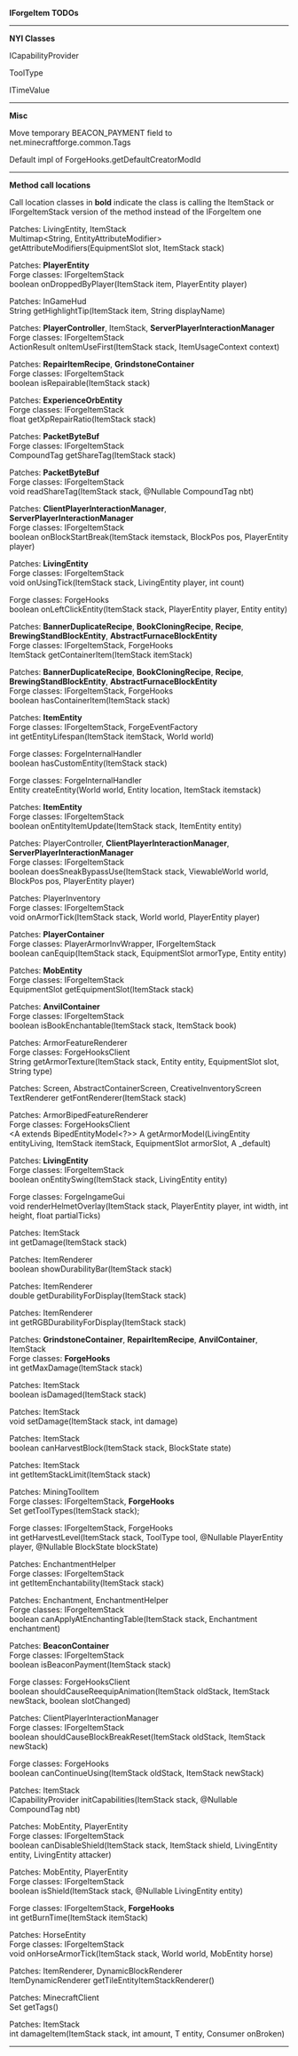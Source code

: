 **IForgeItem TODOs**

----

**NYI Classes**

ICapabilityProvider  

ToolType  

ITimeValue

----

**Misc**

Move temporary BEACON\_PAYMENT field to net.minecraftforge.common.Tags  

Default impl of ForgeHooks.getDefaultCreatorModId

----

**Method call locations**

Call location classes in **bold** indicate the class is calling the ItemStack or IForgeItemStack version of the method instead of the IForgeItem one

Patches: LivingEntity, ItemStack  
Multimap<String, EntityAttributeModifier> getAttributeModifiers(EquipmentSlot slot, ItemStack stack)

Patches: **PlayerEntity**  
Forge classes: IForgeItemStack  
boolean onDroppedByPlayer(ItemStack item, PlayerEntity player)

Patches: InGameHud  
String getHighlightTip(ItemStack item, String displayName)

Patches: **PlayerController**, ItemStack, **ServerPlayerInteractionManager**  
Forge classes: IForgeItemStack  
ActionResult onItemUseFirst(ItemStack stack, ItemUsageContext context)

Patches: **RepairItemRecipe**, **GrindstoneContainer**  
Forge classes: IForgeItemStack  
boolean isRepairable(ItemStack stack)

Patches: **ExperienceOrbEntity**  
Forge classes: IForgeItemStack  
float getXpRepairRatio(ItemStack stack)

Patches: **PacketByteBuf**  
Forge classes: IForgeItemStack  
CompoundTag getShareTag(ItemStack stack)

Patches: **PacketByteBuf**  
Forge classes: IForgeItemStack  
void readShareTag(ItemStack stack, @Nullable CompoundTag nbt)

Patches: **ClientPlayerInteractionManager**, **ServerPlayerInteractionManager**  
Forge classes: IForgeItemStack  
boolean onBlockStartBreak(ItemStack itemstack, BlockPos pos, PlayerEntity player)

Patches: **LivingEntity**  
Forge classes: IForgeItemStack  
void onUsingTick(ItemStack stack, LivingEntity player, int count)

Forge classes: ForgeHooks  
boolean onLeftClickEntity(ItemStack stack, PlayerEntity player, Entity entity)

Patches: **BannerDuplicateRecipe**, **BookCloningRecipe**, **Recipe**, **BrewingStandBlockEntity**, **AbstractFurnaceBlockEntity**  
Forge classes: IForgeItemStack, ForgeHooks  
ItemStack getContainerItem(ItemStack itemStack)

Patches: **BannerDuplicateRecipe**, **BookCloningRecipe**, **Recipe**, **BrewingStandBlockEntity**, **AbstractFurnaceBlockEntity**  
Forge classes: IForgeItemStack, ForgeHooks  
boolean hasContainerItem(ItemStack stack)

Patches: **ItemEntity**  
Forge classes: IForgeItemStack, ForgeEventFactory  
int getEntityLifespan(ItemStack itemStack, World world)

Forge classes: ForgeInternalHandler  
boolean hasCustomEntity(ItemStack stack)

Forge classes: ForgeInternalHandler  
Entity createEntity(World world, Entity location, ItemStack itemstack)

Patches: **ItemEntity**  
Forge classes: IForgeItemStack  
boolean onEntityItemUpdate(ItemStack stack, ItemEntity entity)

Patches: PlayerController, **ClientPlayerInteractionManager**, **ServerPlayerInteractionManager**  
Forge classes: IForgeItemStack  
boolean doesSneakBypassUse(ItemStack stack, ViewableWorld world, BlockPos pos, PlayerEntity player)

Patches: PlayerInventory  
Forge classes: IForgeItemStack  
void onArmorTick(ItemStack stack, World world, PlayerEntity player)

Patches: **PlayerContainer**  
Forge classes: PlayerArmorInvWrapper, IForgeItemStack  
boolean canEquip(ItemStack stack, EquipmentSlot armorType, Entity entity)

Patches: **MobEntity**  
Forge classes: IForgeItemStack  
EquipmentSlot getEquipmentSlot(ItemStack stack)

Patches: **AnvilContainer**  
Forge classes: IForgeItemStack  
boolean isBookEnchantable(ItemStack stack, ItemStack book)

Patches: ArmorFeatureRenderer  
Forge classes: ForgeHooksClient  
String getArmorTexture(ItemStack stack, Entity entity, EquipmentSlot slot, String type)

Patches: Screen, AbstractContainerScreen, CreativeInventoryScreen  
TextRenderer getFontRenderer(ItemStack stack)

Patches: ArmorBipedFeatureRenderer  
Forge classes: ForgeHooksClient  
<A extends BipedEntityModel<?>> A getArmorModel(LivingEntity entityLiving, ItemStack itemStack, EquipmentSlot armorSlot, A \_default)

Patches: **LivingEntity**  
Forge classes: IForgeItemStack  
boolean onEntitySwing(ItemStack stack, LivingEntity entity)

Forge classes: ForgeIngameGui  
void renderHelmetOverlay(ItemStack stack, PlayerEntity player, int width, int height, float partialTicks)

Patches: ItemStack  
int getDamage(ItemStack stack)

Patches: ItemRenderer  
boolean showDurabilityBar(ItemStack stack)

Patches: ItemRenderer  
double getDurabilityForDisplay(ItemStack stack)

Patches: ItemRenderer  
int getRGBDurabilityForDisplay(ItemStack stack)

Patches: **GrindstoneContainer**, **RepairItemRecipe**, **AnvilContainer**, ItemStack  
Forge classes: **ForgeHooks**  
int getMaxDamage(ItemStack stack)

Patches: ItemStack  
boolean isDamaged(ItemStack stack)

Patches: ItemStack  
void setDamage(ItemStack stack, int damage)

Patches: ItemStack  
boolean canHarvestBlock(ItemStack stack, BlockState state)

Patches: ItemStack  
int getItemStackLimit(ItemStack stack)

Patches: MiningToolItem  
Forge classes: IForgeItemStack, **ForgeHooks**  
Set<ToolType> getToolTypes(ItemStack stack);

Forge classes: IForgeItemStack, ForgeHooks  
int getHarvestLevel(ItemStack stack, ToolType tool, @Nullable PlayerEntity player, @Nullable BlockState blockState)

Patches: EnchantmentHelper  
Forge classes: IForgeItemStack  
int getItemEnchantability(ItemStack stack)

Patches: Enchantment, EnchantmentHelper  
Forge classes: IForgeItemStack  
boolean canApplyAtEnchantingTable(ItemStack stack, Enchantment enchantment)

Patches: **BeaconContainer**  
Forge classes: IForgeItemStack  
boolean isBeaconPayment(ItemStack stack)

Forge classes: ForgeHooksClient  
boolean shouldCauseReequipAnimation(ItemStack oldStack, ItemStack newStack, boolean slotChanged)

Patches: ClientPlayerInteractionManager  
Forge classes: IForgeItemStack  
boolean shouldCauseBlockBreakReset(ItemStack oldStack, ItemStack newStack)

Forge classes: ForgeHooks  
boolean canContinueUsing(ItemStack oldStack, ItemStack newStack)

Patches: ItemStack  
ICapabilityProvider initCapabilities(ItemStack stack, @Nullable CompoundTag nbt)

Patches: MobEntity, PlayerEntity  
Forge classes: IForgeItemStack  
boolean canDisableShield(ItemStack stack, ItemStack shield, LivingEntity entity, LivingEntity attacker)

Patches: MobEntity, PlayerEntity  
Forge classes: IForgeItemStack  
boolean isShield(ItemStack stack, @Nullable LivingEntity entity)

Forge classes: IForgeItemStack, **ForgeHooks**  
int getBurnTime(ItemStack itemStack)

Patches: HorseEntity  
Forge classes: IForgeItemStack  
void onHorseArmorTick(ItemStack stack, World world, MobEntity horse)

Patches: ItemRenderer, DynamicBlockRenderer  
ItemDynamicRenderer getTileEntityItemStackRenderer()

Patches: MinecraftClient  
Set<Identifier> getTags()

Patches: ItemStack  
<T extends LivingEntity> int damageItem(ItemStack stack, int amount, T entity, Consumer<T> onBroken)

----
